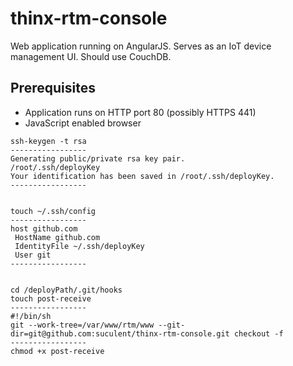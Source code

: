 # thinx-rtm-console

Web application running on AngularJS. Serves as an IoT device management UI. Should use CouchDB.

## Prerequisites

* Application runs on HTTP port 80 (possibly HTTPS 441)
* JavaScript enabled browser


```
ssh-keygen -t rsa
-----------------
Generating public/private rsa key pair.
/root/.ssh/deployKey
Your identification has been saved in /root/.ssh/deployKey.
-----------------


touch ~/.ssh/config
-----------------
host github.com
 HostName github.com
 IdentityFile ~/.ssh/deployKey
 User git
-----------------


cd /deployPath/.git/hooks
touch post-receive
-----------------
#!/bin/sh
git --work-tree=/var/www/rtm/www --git-dir=git@github.com:suculent/thinx-rtm-console.git checkout -f
-----------------
chmod +x post-receive
```
